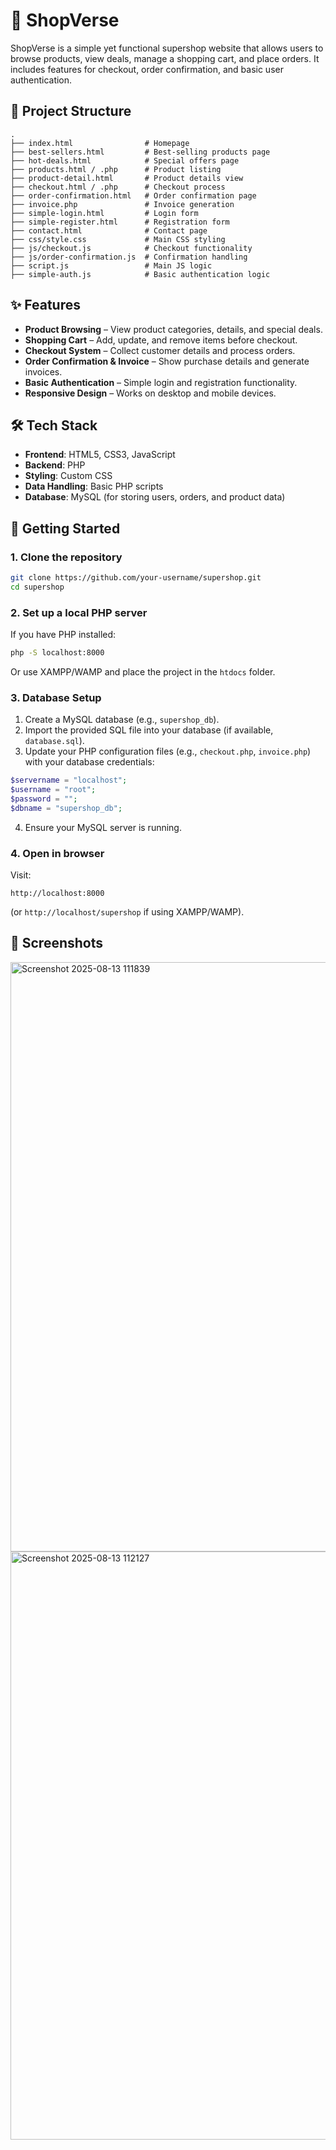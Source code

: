 # 🛒 ShopVerse

ShopVerse is a simple yet functional supershop website that allows users to browse products, view deals, manage a shopping cart, and place orders. It includes features for checkout, order confirmation, and basic user authentication.

## 📂 Project Structure

```
.
├── index.html                # Homepage
├── best-sellers.html         # Best-selling products page
├── hot-deals.html            # Special offers page
├── products.html / .php      # Product listing
├── product-detail.html       # Product details view
├── checkout.html / .php      # Checkout process
├── order-confirmation.html   # Order confirmation page
├── invoice.php               # Invoice generation
├── simple-login.html         # Login form
├── simple-register.html      # Registration form
├── contact.html              # Contact page
├── css/style.css             # Main CSS styling
├── js/checkout.js            # Checkout functionality
├── js/order-confirmation.js  # Confirmation handling
├── script.js                 # Main JS logic
├── simple-auth.js            # Basic authentication logic
```

## ✨ Features

- **Product Browsing** – View product categories, details, and special deals.
- **Shopping Cart** – Add, update, and remove items before checkout.
- **Checkout System** – Collect customer details and process orders.
- **Order Confirmation & Invoice** – Show purchase details and generate invoices.
- **Basic Authentication** – Simple login and registration functionality.
- **Responsive Design** – Works on desktop and mobile devices.

## 🛠️ Tech Stack

- **Frontend**: HTML5, CSS3, JavaScript
- **Backend**: PHP
- **Styling**: Custom CSS
- **Data Handling**: Basic PHP scripts
- **Database**: MySQL (for storing users, orders, and product data)

## 🚀 Getting Started

### 1. Clone the repository
```bash
git clone https://github.com/your-username/supershop.git
cd supershop
```

### 2. Set up a local PHP server
If you have PHP installed:
```bash
php -S localhost:8000
```
Or use XAMPP/WAMP and place the project in the `htdocs` folder.

### 3. Database Setup
1. Create a MySQL database (e.g., `supershop_db`).
2. Import the provided SQL file into your database (if available, `database.sql`).
3. Update your PHP configuration files (e.g., `checkout.php`, `invoice.php`) with your database credentials:
```php
$servername = "localhost";
$username = "root";
$password = "";
$dbname = "supershop_db";
```
4. Ensure your MySQL server is running.

### 4. Open in browser
Visit:
```
http://localhost:8000
```
(or `http://localhost/supershop` if using XAMPP/WAMP).

## 📸 Screenshots
<img width="1917" height="943" alt="Screenshot 2025-08-13 111839" src="https://github.com/user-attachments/assets/c2b53bba-8008-4d8b-bde8-7de4a6b4cfba" />

<img width="1916" height="941" alt="Screenshot 2025-08-13 112127" src="https://github.com/user-attachments/assets/b3ff42fd-fc91-48bf-97ba-45aee4540307" />


